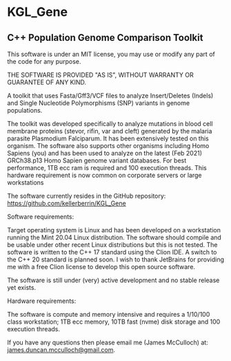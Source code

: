 KGL_Gene
========

C++ Population Genome Comparison Toolkit
----------------------------------------

This software is under an MIT license, you may use or modify any part of the code for any purpose.

THE SOFTWARE IS PROVIDED "AS IS", WITHOUT WARRANTY OR GUARANTEE OF ANY KIND.

A toolkit that uses Fasta/Gff3/VCF files to analyze Insert/Deletes (Indels) and Single Nucleotide Polymorphisms (SNP)
variants in genome populations.

The toolkit was developed specifically to analyze mutations in blood cell 
membrane proteins (stevor, rifin, var and cleft) generated by the malaria parasite Plasmodium
Falciparum. It has been extensively tested on this organism. The software also supports other 
organisms including Homo Sapiens (you) and has been used to analyze on the latest (Feb 2021) 
GRCh38.p13 Homo Sapien genome variant databases. For best performance, 1TB ecc ram is required 
and 100 execution threads. 
This hardware requirement is now common on corporate servers or large workstations
  

The software currently resides in the GitHub repository:
https://github.com/kellerberrin/KGL_Gene

Software requirements:

Target operating system is Linux and has been developed on a workstation 
running the Mint 20.04 Linux distribution. The software should compile and be usable under 
other recent Linux distributions but this is not tested.
The software is written to the C++ 17 standard using the Clion IDE.
A switch to the C++ 20 standard is planned soon. 
I wish to thank JetBrains for providing me with a free Clion license to develop 
this open source software.

The software is still under (very) active development and no stable release yet exists.

Hardware requirements:

The software is compute and memory intensive and requires a 1/10/100 class workstation; 
1TB ecc memory, 10TB fast (nvme) disk storage and 100 execution threads. 


If you have any questions then please email me
(James McCulloch) at: james.duncan.mcculloch@gmail.com.


